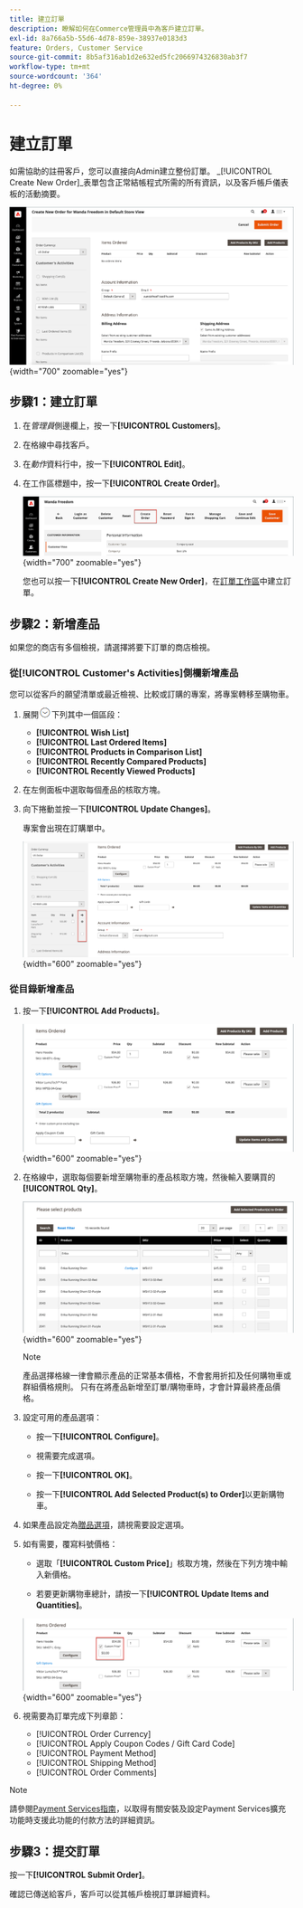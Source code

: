 ```yaml
---
title: 建立訂單
description: 瞭解如何在Commerce管理員中為客戶建立訂單。
exl-id: 8a766a5b-55d6-4d78-859e-38937e0183d3
feature: Orders, Customer Service
source-git-commit: 8b5af316ab1d2e632ed5fc2066974326830ab3f7
workflow-type: tm+mt
source-wordcount: '364'
ht-degree: 0%

---
```


# 建立訂單

如需協助的註冊客戶，您可以直接向Admin建立整份訂單。 _[!UICONTROL Create New Order]_表單包含正常結帳程式所需的所有資訊，以及客戶帳戶儀表板的活動摘要。

![建立客戶的訂單](./assets/create-new-order.png){width="700" zoomable="yes"}

## 步驟1：建立訂單

1. 在&#x200B;_管理員_&#x200B;側邊欄上，按一下&#x200B;**[!UICONTROL Customers]**。

1. 在格線中尋找客戶。

1. 在&#x200B;_動作_&#x200B;資料行中，按一下&#x200B;**[!UICONTROL Edit]**。

1. 在工作區標題中，按一下&#x200B;**[!UICONTROL Create Order]**。

   ![Workspace標頭](./assets/order-create-buttons.png){width="700" zoomable="yes"}

   您也可以按一下&#x200B;**[!UICONTROL Create New Order]**，在[訂單工作區](orders.md#orders-workspace)中建立訂單。

## 步驟2：新增產品

如果您的商店有多個檢視，請選擇將要下訂單的商店檢視。

### 從[!UICONTROL Customer's Activities]側欄新增產品

您可以從客戶的願望清單或最近檢視、比較或訂購的專案，將專案轉移至購物車。

1. 展開![展開選取器](../assets/icon-display-expand.png)下列其中一個區段：

   - **[!UICONTROL Wish List]**
   - **[!UICONTROL Last Ordered Items]**
   - **[!UICONTROL Products in Comparison List]**
   - **[!UICONTROL Recently Compared Products]**
   - **[!UICONTROL Recently Viewed Products]**

1. 在左側面板中選取每個產品的核取方塊。

1. 向下捲動並按一下&#x200B;**[!UICONTROL Update Changes]**。

   專案會出現在訂購單中。

   ![加入購物車](./assets/create-order-add-wishlist.png){width="600" zoomable="yes"}

### 從目錄新增產品

1. 按一下&#x200B;**[!UICONTROL Add Products]**。

   ![新增產品](./assets/account-add-wishlist-product.png){width="600" zoomable="yes"}

1. 在格線中，選取每個要新增至購物車的產品核取方塊，然後輸入要購買的&#x200B;**[!UICONTROL Qty]**。

   ![選取產品](./assets/create-order-from-catalog.png){width="600" zoomable="yes"}

   >[!NOTE]
   >
   >產品選擇格線一律會顯示產品的正常基本價格，不會套用折扣及任何購物車或群組價格規則。 只有在將產品新增至訂單/購物車時，才會計算最終產品價格。

1. 設定可用的產品選項：

   - 按一下&#x200B;**[!UICONTROL Configure]**。

   - 視需要完成選項。

   - 按一下&#x200B;**[!UICONTROL OK]**。

   - 按一下&#x200B;**[!UICONTROL Add Selected Product(s) to Order]**&#x200B;以更新購物車。

1. 如果產品設定為[贈品選項](../catalog/product-gift-options.md)，請視需要設定選項。

1. 如有需要，覆寫料號價格：

   - 選取「**[!UICONTROL Custom Price]**」核取方塊，然後在下列方塊中輸入新價格。

   - 若要更新購物車總計，請按一下&#x200B;**[!UICONTROL Update Items and Quantities]**。

   ![自訂價格](./assets/create-order-custom-price.png){width="600" zoomable="yes"}

1. 視需要為訂單完成下列章節：

   - [!UICONTROL Order Currency]
   - [!UICONTROL Apply Coupon Codes / Gift Card Code]
   - [!UICONTROL Payment Method]
   - [!UICONTROL Shipping Method]
   - [!UICONTROL Order Comments]

>[!NOTE]
>
>請參閱[Payment Services指南](https://experienceleague.adobe.com/docs/commerce-merchant-services/payment-services/create-order.html)，以取得有關安裝及設定Payment Services擴充功能時支援此功能的付款方法的詳細資訊。

## 步驟3：提交訂單

按一下&#x200B;**[!UICONTROL Submit Order]**。

確認已傳送給客戶，客戶可以從其帳戶檢視訂單詳細資料。
